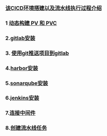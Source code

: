 ### [该CICD环境搭建以及流水线执行过程介绍](https://github.com/Zorinman/Devops-CICD/blob/main/%E5%85%88%E7%9C%8B-CICD%E5%85%A8%E6%B5%81%E7%A8%8B%E4%BB%A5%E5%8F%8A%E5%85%B3%E9%94%AE%E6%96%87%E4%BB%B6%E4%BB%8B%E7%BB%8D/CICD%E5%85%A8%E6%B5%81%E7%A8%8B.md)  

### 1 [动态构建 PV 和 PVC](https://github.com/Zorinman/Devops-CICD/blob/main/1.%E5%88%9B%E5%BB%BA%E5%8A%A8%E6%80%81%E6%9E%84%E5%BB%BAPV%EF%BC%8CPVC/%E5%8A%A8%E6%80%81%E6%9E%84%E5%BB%BAPv%2Cpvc.md)  
### 2.[gitlab安装](https://github.com/Zorinman/Devops-CICD/blob/main/2.gitlab%E5%AE%89%E8%A3%85/gitlab%E5%AE%89%E8%A3%85.md)  
### 3. [使用git推送项目到gitlab](https://github.com/Zorinman/Devops-CICD/blob/main/3.%E4%BD%BF%E7%94%A8git%E6%8E%A8%E9%80%81%E9%A1%B9%E7%9B%AE%E5%88%B0gitlab/%E4%BD%BF%E7%94%A8git%E6%8E%A8%E9%80%81%E9%A1%B9%E7%9B%AE%E5%88%B0gitlab.md)   
### 4.[harbor安装](https://github.com/Zorinman/Devops-CICD/blob/main/4.Harbor%E5%AE%89%E8%A3%85/Harbor%E5%AE%89%E8%A3%85.md)
### 5.[sonarqube安装](https://github.com/Zorinman/Devops-CICD/blob/main/5.Sonarqube%E5%AE%89%E8%A3%85/Sonarqube%E5%AE%89%E8%A3%85.md)
### 6.[jenkins安装](https://github.com/Zorinman/Devops-CICD/blob/main/6.jenlinks%E5%AE%89%E8%A3%85/jenlinks%E5%AE%89%E8%A3%85.md)  
### 7.[连接中间件](https://github.com/Zorinman/Devops-CICD/blob/main/7.%E8%BF%9E%E6%8E%A5%E5%90%84%E4%B8%AA%E4%B8%AD%E9%97%B4%E4%BB%B6%E5%BD%A2%E6%88%90devops/%E8%BF%9E%E6%8E%A5%E4%B8%AD%E9%97%B4%E4%BB%B6%E5%BD%A2%E6%88%90Devops.md)  
### 8.[创建流水线任务](https://github.com/Zorinman/Devops-CICD/blob/main/8.%E5%88%9B%E5%BB%BApipe%E6%B5%81%E6%B0%B4%E7%BA%BF/%E5%88%9B%E5%BB%BA%E6%B5%81%E6%B0%B4%E7%BA%BF%E4%BB%BB%E5%8A%A1.md)  

